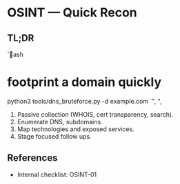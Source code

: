 # OSINT — Quick Recon

## TL;DR
`ash
# footprint a domain quickly
python3 tools/dns_bruteforce.py -d example.com
`",
  ",
  
1. Passive collection (WHOIS, cert transparency, search).
2. Enumerate DNS, subdomains.
3. Map technologies and exposed services.
4. Stage focused follow ups.

## References
- Internal checklist: OSINT-01